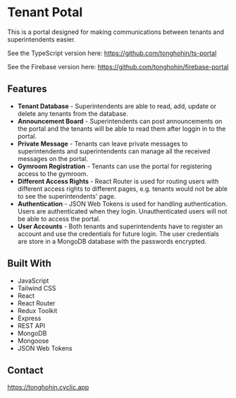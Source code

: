 # Tenant Potal

This is a portal designed for making communications between tenants and superintendents easier.

See the TypeScript version here: https://github.com/tonghohin/ts-portal

See the Firebase version here: https://github.com/tonghohin/firebase-portal

## Features

- **Tenant Database** - Superintendents are able to read, add, update or delete any tenants from the database.
- **Announcement Board** - Superintendents can post announcements on the portal and the tenants will be able to read them after loggin in to the portal.
- **Private Message** - Tenants can leave private messages to superintendents and superintendents can manage all the received messages on the portal.
- **Gymroom Registration** - Tenants can use the portal for registering access to the gymroom.
- **Different Access Rights** - React Router is used for routing users with different access rights to different pages, e.g. tenants would not be able to see the superintendents' page.
- **Authentication** - JSON Web Tokens is used for handling authentication. Users are authenticated when they login. Unauthenticated users will not be able to access the portal.
- **User Accounts** - Both tenants and superintendents have to register an account and use the credentials for future login. The user credentials are store in a MongoDB database with the passwords encrypted.

## Built With

- JavaScript
- Tailwind CSS
- React
- React Router
- Redux Toolkit
- Express
- REST API
- MongoDB
- Mongoose
- JSON Web Tokens

## Contact

https://tonghohin.cyclic.app
